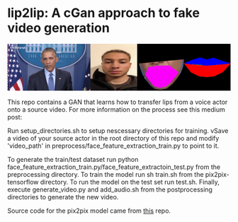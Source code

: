 # lip2lip: A cGan approach to fake video generation

![](demo.gif)

This repo contains a GAN that learns how to transfer lips from a voice actor onto a source video. For more information on the process see this medium post:

Run setup_directories.sh to setup nescessary directories for training. vSave a video of your source actor in the root directory of this repo and modify 'video_path' in preprocess/face_feature_extraction_train.py to point to it.

To generate the train/test dataset run python face_feature_extraction_train.py/face_feature_extractoin_test.py from the preprocessing directory. To train the model run sh train.sh from the pix2pix-tensorflow directory. To run the model on the test set run test.sh. Finally, execute generate_video.py and add_audio.sh from the postprocessing directories to generate the new video. 

Source code for the pix2pix model came from [this](https://github.com/affinelayer/pix2pix-tensorflow) repo.

